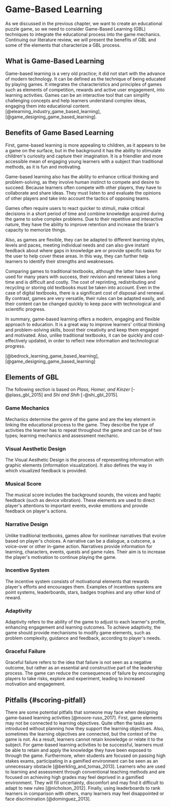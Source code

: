 # Game-Based Learning

As we discussed in the previous chapter, we want to create an educational puzzle game, so we need to consider Game-Based Learning (GBL) techniques to integrate the educational process into the game mechanics. Continuing our literature review, we will present the benefits of GBL and some of the elements that characterize a GBL process.

## What is Game-Based Learning

Game-based learning is a very old practice; it did not start with the advance of modern technology. It can be defined as the technique of being educated by playing games. It integrates the characteristics and principles of games such as elements of competition, rewards and active user engagement, into learning activities. Games can be an interactive tool that can simplify challenging concepts and help learners understand complex ideas, engaging them into educational content. [@elearning_industry_game_based_learning], [@game_designing_game_based_learning].

## Benefits of Game Based Learning

First, game-based learning is more appealing to children, as it appears to be a game on the surface, but in the background it has the ability to stimulate children's curiosity and capture their imagination. It is a friendlier and more accessible mean of engaging young learners with a subject than traditional methods, as it is fun and motivating.

Game-based learning also has the ability to enhance critical thinking and problem-solving, as they involve human instinct to compete and desire to succeed. Because learners often compete with other players, they have to collaborate and share ideas. They must listen to and evaluate the opinions of other players and take into account the tactics of opposing teams.

Games often require users to react quicker to stimuli, make critical decisions in a short period of time and combine knowledge acquired during the game to solve complex problems. Due to their repetitive and interactive nature, they have the ability to improve retention and increase the brain's capacity to memorize things.

Also, as games are flexible, they can be adapted to different learning styles, levels and paces, meeting individual needs and can also give instant feedback about where gaps in knowledge are or provide specific tasks for the user to help cover these areas. In this way, they can further help learners to identify their strengths and weaknesses.

Comparing games to traditional textbooks, although the latter have been used for many years with success, their revision and renewal takes a long time and is difficult and costly. The cost of reprinting, redistributing and recycling or storing old textbooks must be taken into account. Even in the case of digital textbooks, there is a significant cost of disposal and renewal. By contrast, games are very versatile, their rules can be adapted easily, and their content can be changed quickly to keep pace with technological and scientific progress.

In summary, game-based learning offers a modern, engaging and flexible approach to education. It is a great way to improve learners' critical thinking and problem-solving skills, boost their creativity and keep them engaged and motivated. Also, unlike traditional textbooks, it can be quickly and cost-effectively updated, in order to reflect new information and technological progress.

[@bedrock_learning_game_based_learning], [@game_designing_game_based_learning]

## Elements of GBL

The following section is based on _Plass, Homer, and Kinzer_ [-@plass_gbl_2015] and _Shi and Shih_ [-@shi_gbl_2015].

### Game Mechanics

Mechanics determine the genre of the game and are the key element in linking the educational process to the game. They describe the type of activities the learner has to repeat throughout the game and can be of two types; learning mechanics and assessment mechanic.

### Visual Aesthetic Design

The Visual Aesthetic Design is the process of representing information with graphic elements (information visualization). It also defines the way in which visualized feedback is provided.

### Musical Score

The musical score includes the background sounds, the voices and haptic feedback (such as device vibration). These elements are used to direct player's attentions to important events, evoke emotions and provide feedback on player's actions.

### Narrative Design

Unlike traditional textbooks, games allow for nonlinear narratives that evolve based on player's choices. A narrative can be a dialogue, a cutscene, a voice-over or other in-game action. Narratives provide information for learning, characters, events, quests and game rules. Their aim is to increase the player's motivation to continue playing the game.

### Incentive System

The incentive system consists of motivational elements that rewards player's efforts and encourages them. Examples of incentives systems are point systems, leaderboards, stars, badges trophies and any other kind of reward.

### Adaptivity

Adaptivity refers to the ability of the game to adjust to each learner's profile, enhancing engagement and learning outcomes. To achieve adaptivity, the game should provide mechanisms to modify game elements, such as problem complexity, guidance and feedback, according to player's needs.

### Graceful Failure

Graceful failure refers to the idea that failure is not seen as a negative outcome, but rather as an essential and constructive part of the leadership process. The game can reduce the consequences of failure by encouraging players to take risks, explore and experiment, leading to increased motivation and engagement.

## Pitfalls {#scoring-pitfall}

There are some potential pitfalls that someone may face when designing game-based learning activities [@moore-ruso_2017]. First, game elements may not be connected to learning objectives. Quite often the tasks are introduced without planning how they support the learning objectives. Also, sometimes the learning objectives are connected, but the context of the game is not. As a result, learners cannot retain knowledge or relate it to the subject. For game-based learning activities to be successful, learners must be able to retain and apply the knowledge they have been exposed to through the game. Furthermore, when students are focused on passing high stakes exams, participating in a gamified environment can be seen as an unnecessary obstacle [@berkling_and_tomas_2013]. Learners who are used to learning and assessment through conventional teaching methods and are focused on achieving high grades may feel deprived in a gamified environment. They will fill uncertainty, discomfort and may find it difficult to adapt to new rules [@nicholson_2012]. Finally, using leaderboards to rank learners in comparison with others, many learners may feel disappointed or face discrimination [@dominguez_2013].
